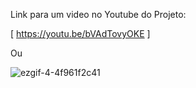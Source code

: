 Link para um video no Youtube do Projeto:

[ https://youtu.be/bVAdTovyOKE ]

Ou

![ezgif-4-4f961f2c41](https://user-images.githubusercontent.com/85268093/217382676-069dd081-4888-49af-9396-556c618d94ca.gif)
